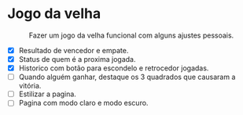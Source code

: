 # Jogo da velha

<p align="center"> Fazer um jogo da velha funcional com alguns ajustes pessoais. </p>

- [x] Resultado de vencedor e empate.
- [x] Status de quem é a proxima jogada.
- [x] Historico com botão para escondelo e retrocedor jogadas.
- [ ] Quando alguém ganhar, destaque os 3 quadrados que causaram a vitória.
- [ ] Estilizar a pagina.
- [ ] Pagina com modo claro e modo escuro.
